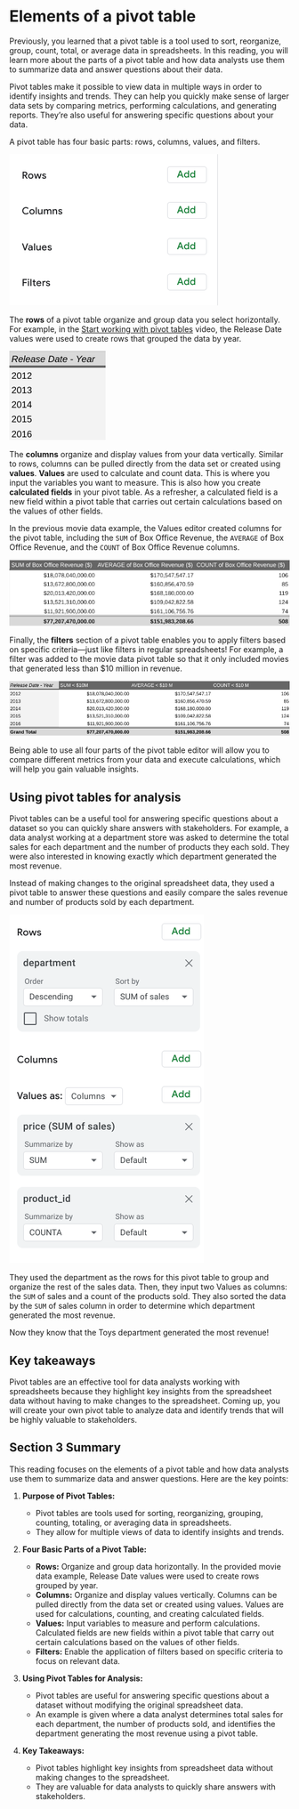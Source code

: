 # Elements of a pivot table

Previously, you learned that a pivot table is a tool used to sort, reorganize, group, count, total, or average data in spreadsheets. In this reading, you will learn more about the parts of a pivot table and how data analysts use them to summarize data and answer questions about their data.

Pivot tables make it possible to view data in multiple ways in order to identify insights and trends. They can help you quickly make sense of larger data sets by comparing metrics, performing calculations, and generating reports. They’re also useful for answering specific questions about your data.

A pivot table has four basic parts: rows, columns, values, and filters.

![x](./resources/img-2.png)

The **rows** of a pivot table organize and group data you select horizontally. For example, in the [Start working with pivot tables](../p2_pivot_pivot_pivot/s1_v_start-working-with-pivot-tables.md) video, the Release Date values were used to create rows that grouped the data by year.

![x](./resources/img-3.png)

The **columns** organize and display values from your data vertically. Similar to rows, columns can be pulled directly from the data set or created using **values**. **Values** are used to calculate and count data. This is where you input the variables you want to measure. This is also how you create **calculated fields** in your pivot table. As a refresher, a calculated field is a new field within a pivot table that carries out certain calculations based on the values of other fields.

In the previous movie data example, the Values editor created columns for the pivot table, including the `SUM` of Box Office Revenue, the `AVERAGE` of Box Office Revenue, and the `COUNT` of Box Office Revenue columns.

![x](./resources/img-4.png)

Finally, the **filters** section of a pivot table enables you to apply filters based on specific criteria—just like filters in regular spreadsheets! For example, a filter was added to the movie data pivot table so that it only included movies that generated less than $10 million in revenue.

![x](./resources/img-5.png)

Being able to use all four parts of the pivot table editor will allow you to compare different metrics from your data and execute calculations, which will help you gain valuable insights.

## Using pivot tables for analysis

Pivot tables can be a useful tool for answering specific questions about a dataset so you can quickly share answers with stakeholders. For example, a data analyst working at a department store was asked to determine the total sales for each department and the number of products they each sold. They were also interested in knowing exactly which department generated the most revenue.

Instead of making changes to the original spreadsheet data, they used a pivot table to answer these questions and easily compare the sales revenue and number of products sold by each department.

![x](./resources/img-6.png)

They used the department as the rows for this pivot table to group and organize the rest of the sales data. Then, they input two Values as columns: the `SUM` of sales and a count of the products sold. They also sorted the data by the `SUM` of sales column in order to determine which department generated the most revenue.

Now they know that the Toys department generated the most revenue!

## Key takeaways

Pivot tables are an effective tool for data analysts working with spreadsheets because they highlight key insights from the spreadsheet data without having to make changes to the spreadsheet. Coming up, you will create your own pivot table to analyze data and identify trends that will be highly valuable to stakeholders.

## Section 3 Summary

This reading focuses on the elements of a pivot table and how data analysts use them to summarize data and answer questions. Here are the key points:

1. **Purpose of Pivot Tables:**
   - Pivot tables are tools used for sorting, reorganizing, grouping, counting, totaling, or averaging data in spreadsheets.
   - They allow for multiple views of data to identify insights and trends.

2. **Four Basic Parts of a Pivot Table:**
   - **Rows:** Organize and group data horizontally. In the provided movie data example, Release Date values were used to create rows grouped by year.
   - **Columns:** Organize and display values vertically. Columns can be pulled directly from the data set or created using values. Values are used for calculations, counting, and creating calculated fields.
   - **Values:** Input variables to measure and perform calculations. Calculated fields are new fields within a pivot table that carry out certain calculations based on the values of other fields.
   - **Filters:** Enable the application of filters based on specific criteria to focus on relevant data.

3. **Using Pivot Tables for Analysis:**
   - Pivot tables are useful for answering specific questions about a dataset without modifying the original spreadsheet data.
   - An example is given where a data analyst determines total sales for each department, the number of products sold, and identifies the department generating the most revenue using a pivot table.

4. **Key Takeaways:**
   - Pivot tables highlight key insights from spreadsheet data without making changes to the spreadsheet.
   - They are valuable for data analysts to quickly share answers with stakeholders.
